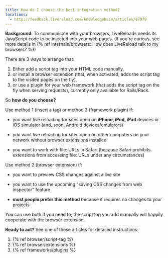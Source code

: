 ```yaml
---
title: How do I choose the best integration method?
locations:
  - http://feedback.livereload.com/knowledgebase/articles/87979
---
```


**Background:** To communicate with your browsers, LiveReloads needs its JavaScript code to be injected into your web pages. (If you're curious, see more details in {% ref internals/browsers: How does LiveReload talk to my browsers? %})

There are 3 ways to arrange that:

1. Either add a script tag into your HTML code manually,
2. or install a browser extension (that, when activated, adds the script tag to the visited pages on the fly),
3. or use a plugin for your web framework (that adds the script tag on the fly when serving requests), currently only available for Rails/Rack.

So **how do you choose?**

Use method 1 (insert a tag) or method 3 (framework plugin) if:

* you want live reloading for sites open on **iPhone, iPod, iPad** devices or iOS simulator (and, soon, Android devices/emulators)

* you want live reloading for sites open on other computers on your network without browser extensions installed

* you want to work with file: URLs in Safari (because Safari prohibits extensions from accessing file: URLs under any circumstances)

Use method 2 (browser extension) if:

* you want to preview CSS changes against a live site

* you want to use the upcoming "saving CSS changes from web inspector" feature

* **most people prefer this method** because it requires no changes to your projects

You can use both if you need to; the script tag you add manually will happily cooperate with the browser extension.

**Ready to act?** See one of these articles for detailed instructions:

1. {% ref browser/script-tag %}
2. {% ref browser/extensions %}
3. {% ref frameworks/plugins %}
